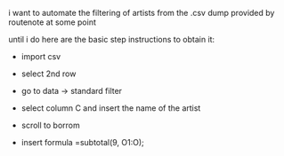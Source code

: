 
i want to automate the filtering of artists from the .csv dump provided by routenote at some point

until i do here are the basic step instructions to obtain it:

* import csv

* select 2nd row

* go to data -> standard filter

* select column C and insert the name of the artist

* scroll to borrom

* insert formula =subtotal(9, O1:O<lastrow>);
